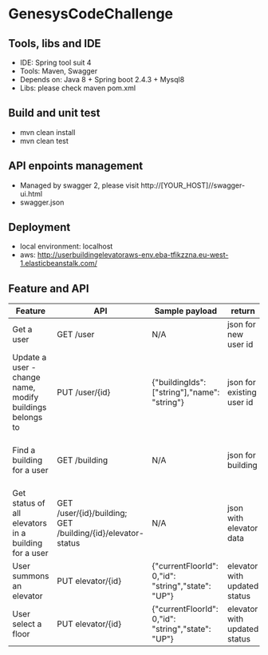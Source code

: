 # GenesysCodeChallenge

## Tools, libs and IDE

- IDE: Spring tool suit 4
- Tools: Maven, Swagger
- Depends on: Java 8 + Spring boot 2.4.3 + Mysql8
- Libs: please check maven pom.xml

## Build and unit test

- mvn clean install
- mvn clean test

## API enpoints management

- Managed by swagger 2, please visit http://[YOUR_HOST]//swagger-ui.html
- swagger.json

## Deployment

- local environment: localhost
- aws: http://userbuildingelevatoraws-env.eba-tfikzzna.eu-west-1.elasticbeanstalk.com/

## Feature and API

| Feature  | API | Sample payload | return | Sample response |
| --- | --- | --- | --- | --- |
| Get a user | GET /user | N/A | json for new user id |{"id" : "string"}  |
| Update a user - change name, modify buildings belongs to | PUT /user/{id} | {"buildingIds": ["string"],"name": "string"} | json for existing user id | {"id" : "String"}  |
| Find a building for a user | GET /building | N/A | json for building | [{"elevatorIds": ["string"],"id": "string","location": "string","name": "string"}] |
| Get status of all elevators in a building for a user | GET /user/{id}/building; GET /building/{id}/elevator-status | N/A | json with elevator data |[{"currentFloorId": 0,"id": "string","state": "UP"}] |
| User summons an elevator | PUT elevator/{id} | {"currentFloorId": 0,"id": "string","state": "UP"} | elevator with updated status | {"currentFloorId": 0,"id": "string","state": "UP"} |
| User select a floor | PUT elevator/{id} | {"currentFloorId": 0,"id": "string","state": "UP"} | elevator with updated status | {"currentFloorId": 0,"id": "string","state": "UP"}|


